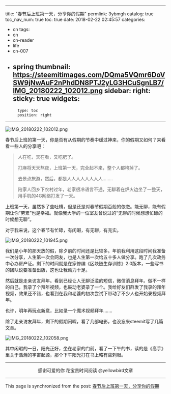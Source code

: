 
---
title: "春节后上班第一天，分享你的假期"
permlink: 3ybmgh
catalog: true
toc_nav_num: true
toc: true
date: 2018-02-22 02:45:57
categories:
- cn
tags:
- cn
- cn-reader
- life
- cn-007
- spring
thumbnail: https://steemitimages.com/DQma5VQmr6DoVSW9jNwAuF2nPhdDN8PTJ2yLG3HCuSgnLB7/IMG_20180222_102012.png
sidebar:
    right:
        sticky: true
widgets:
    -
        type: toc
        position: right
---


![IMG_20180222_102012.png](https://steemitimages.com/DQma5VQmr6DoVSW9jNwAuF2nPhdDN8PTJ2yLG3HCuSgnLB7/IMG_20180222_102012.png)

春节后上班的第一天，你是否有从假期的节奏中缓过神来，你的假期又如何？来看看一些人的分享吧：

>人在吃，天在看，又吃肥了。
>
>打麻将天天熬夜，上班第一天，完全起不来，整个人都垮掉了。
>
>去景点旅游，然后，都是人人人人人人人人........
>
>陪家人回乡下农村过年，老家很冷语言不通，无聊着在炉火边坐了一整天，用手机的4G网络打发了一天。

上班第一天，虽然多了些吐槽，但是还是对春节假期百般的依恋。能无聊，能有假期让你“劳累”也是幸福。就像我大学的一位室友曾说过的“无聊的时候想想忙碌的时候想无聊”。

对于我来说，这个春节有忙碌，有闲暇，有无聊，有充实。

![IMG_20180222_101945.png](https://steemitimages.com/DQmUnLFqzgPFMT4XyasYwtGct6hUZbSzSjeaa3SzU922Sja/IMG_20180222_101945.png)

我们是小年的那天放的假，除夕前的时间还是比较多。年前我利用这段时间我准备一次分享，人生第一次会网友，也是人生第一次给五十多人做分享。跑了几次政务中心办房产证。剩下的时间就是在家修编《区块链生存训练》2.0版本，一些写书的团队说要准备出版，这也让我动力十足。

然后就是走亲访友拜年。看到已经让人无聊泛滥的短信，微信消息拜年。做不一样的自己，我录了个拜年视频，也鼓动老婆录了一个。我给好友们群发了我录的拜年视频，效果还不错，也看到在我和老婆的初次尝试下带动了不少人也开始录视频拜年。

也许，明年再玩点新意，比如录一个魔术视频拜年.......

除了走亲访友拜年，剩下的假期闲暇，看了几部电影，也没忘来steemit写了几篇文章。


![IMG_20180222_102058.png](https://steemitimages.com/DQmfYBkh2fMATP2ZE94LTcUY3M7U7P81DJUmPpk5mcgUdC3/IMG_20180222_102058.png)

其中闲暇的一日，阳光正好，坐在老家的门前，看了一下午的书，读的是《高手》里关于浩瀚的宇宙起源，那个下午阳光打在书上略有些刺眼。

---

<center>感谢可爱的你
花宝贵时间阅读 @yellowbird文章</center>

- - -

This page is synchronized from the post: [春节后上班第一天，分享你的假期](https://steemit.com/@yellowbird/3ybmgh)
